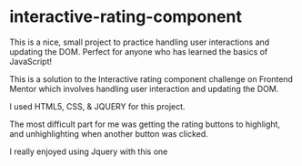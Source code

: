 # interactive-rating-component
This is a nice, small project to practice handling user interactions and updating the DOM. Perfect for anyone who has learned the basics of JavaScript!

This is a solution to the Interactive rating component challenge on Frontend Mentor which involves handling user interaction and updating the DOM.

I used HTML5, CSS, & JQUERY for this project. 

The most difficult part for me was getting the rating buttons to highlight, and unhighlighting when another button was clicked.

I really enjoyed using Jquery with this one
 
